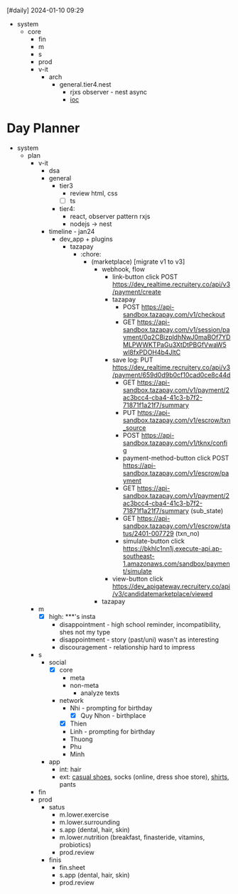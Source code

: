 [#daily]
2024-01-10
09:29

- system
	- core
		- fin
		- m
		- s
		- prod
		- v-it
			- arch
				- general.tier4.nest
					- rjxs observer - nest async
					- [ioc](https://angular.io/guide/dependency-injection)
# Day Planner
- system
	- plan
		- v-it
			- dsa
			- general
				- tier3 
					- review html, css
					- [ ] ts
				- tier4: 
					- react, observer pattern rxjs
					- nodejs -> nest
			- timeline - jan24
				- dev_app + plugins
					- tazapay
						- :chore: 
							- (marketplace) [migrate v1 to v3]
								- webhook, flow
									- link-button click POST https://dev_realtime.recruitery.co/api/v3/payment/create
									- tazapay
										- POST https://api-sandbox.tazapay.com/v1/checkout
										- GET https://api-sandbox.tazapay.com/v1/session/payment/0q2CBizpldhNwJ0maBOf7YDMLPWWKTPaGu3XtDtPBGfVwaW5wl8fxPDOH4b4JltC
									- save log: PUT https://dev_realtime.recruitery.co/api/v3/payment/659d0d9b0cf10cad0ce8c44d
										- GET https://api-sandbox.tazapay.com/v1/payment/2ac3bcc4-cba4-41c3-b7f2-71871f1a21f7/summary
										- PUT https://api-sandbox.tazapay.com/v1/escrow/txn_source
										- POST https://api-sandbox.tazapay.com/v1/tknx/config
										- payment-method-button click POST https://api-sandbox.tazapay.com/v1/escrow/payment
										- GET https://api-sandbox.tazapay.com/v1/payment/2ac3bcc4-cba4-41c3-b7f2-71871f1a21f7/summary (sub_state)
										- GET https://api-sandbox.tazapay.com/v1/escrow/status/2401-007729 (txn_no)
										- simulate-button click https://bkhlc1nn1j.execute-api.ap-southeast-1.amazonaws.com/sandbox/payment/simulate
									- view-button click https://dev_apigateway.recruitery.co/api/v3/candidatemarketplace/viewed
								- tazapay
		- m
			- [x] high: ***'s insta
				- disappointment - high school reminder, incompatibility, shes not my type
				- disappointment - story (past/uni) wasn't as interesting
				- discouragement - relationship hard to impress
		- s
			- social
				- [x] core
					- meta
					- non-meta
						- analyze texts
				- network
					- Nhi - prompting for birthday
						- [x] Quy Nhon - birthplace 
					- [x] Thien
					- Linh - prompting for birthday
					- Thuong
					- Phu
					- Minh
			- app
				- int: hair
				- ext: [casual shoes](https://shopee.vn/product/174232562/19984336664?d_id=48e44&uls_trackid=4uonred80044&utm_content=3gMjfqfb49GT1wyNzGWuaRdodvvB), socks (online, dress shoe store), [shirts](https://shopee.vn/%C3%81o-s%C6%A1-mi-nam-C%E1%BB%95-T%C3%A0u-hai-m%C3%A0u-tr%E1%BA%AFng-%C4%91en-tr%C6%A1n-basic-v%E1%BA%A3i-l%E1%BB%A5a-%C3%A1o-s%C6%A1-mi-nam-c%C3%B4ng-s%E1%BB%9F-m%E1%BA%B7c-v%C4%83n-ph%C3%B2ng-s%E1%BB%B1-ki%E1%BB%87n-l%E1%BB%8Bch-s%E1%BB%B1-i.153602447.3493396241), pants
		- fin
		- prod
			- satus
				- m.lower.exercise
				- m.lower.surrounding
				- s.app (dental, hair, skin)
				- m.lower.nutrition (breakfast, finasteride, vitamins, probiotics)
				- prod.review
			- finis
				- fin.sheet
				- s.app (dental, hair, skin)
				- prod.review
